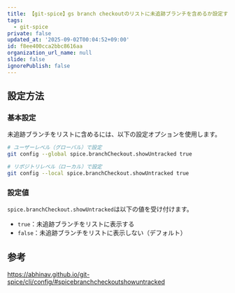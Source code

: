 ```yaml
---
title: 【git-spice】gs branch checkoutのリストに未追跡ブランチを含めるか設定する方法
tags:
  - git-spice
private: false
updated_at: '2025-09-02T00:04:52+09:00'
id: f8ee400cca2bbc8616aa
organization_url_name: null
slide: false
ignorePublish: false
---
```

## 設定方法

### 基本設定

未追跡ブランチをリストに含めるには、以下の設定オプションを使用します。

```bash
# ユーザーレベル（グローバル）で設定
git config --global spice.branchCheckout.showUntracked true

# リポジトリレベル（ローカル）で設定
git config --local spice.branchCheckout.showUntracked true
```

### 設定値

`spice.branchCheckout.showUntracked`は以下の値を受け付けます。

- `true`：未追跡ブランチをリストに表示する
- `false`：未追跡ブランチをリストに表示しない（デフォルト）

## 参考

https://abhinav.github.io/git-spice/cli/config/#spicebranchcheckoutshowuntracked
